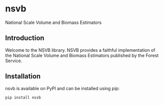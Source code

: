 # nsvb
National Scale Volume and Biomass Estimators

## Introduction

Welcome to the NSVB library. NSVB provides a faithful implementation of the National Scale Volume and Biomass Estimators
published by the Forest Service.

## Installation

nsvb is available on PyPI and can be installed using pip:

```bash
pip install nsvb
```
